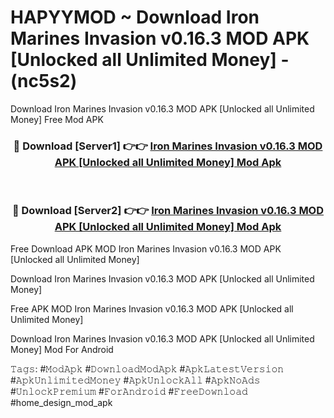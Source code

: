 # HAPYYMOD ~ Download Iron Marines Invasion v0.16.3 MOD APK [Unlocked all Unlimited Money] - (nc5s2)
Download Iron Marines Invasion v0.16.3 MOD APK [Unlocked all Unlimited Money] Free Mod APK

<div align="center">
<h3>🔴 Download [Server1] 👉👉 <a href="https://apk-comot.site?title=Iron_Marines_Invasion_v0.16.3_MOD_APK_[Unlocked_all_Unlimited_Money]">Iron Marines Invasion v0.16.3 MOD APK [Unlocked all Unlimited Money] Mod Apk</a></h3><br>

<h3>🔴 Download [Server2] 👉👉 <a href="https://apk-comot.site?title=Iron_Marines_Invasion_v0.16.3_MOD_APK_[Unlocked_all_Unlimited_Money]">Iron Marines Invasion v0.16.3 MOD APK [Unlocked all Unlimited Money] Mod Apk</a></h3>
</div>


Free Download APK MOD Iron Marines Invasion v0.16.3 MOD APK [Unlocked all Unlimited Money]

Download Iron Marines Invasion v0.16.3 MOD APK [Unlocked all Unlimited Money] 

Free APK MOD Iron Marines Invasion v0.16.3 MOD APK [Unlocked all Unlimited Money] 

Download Iron Marines Invasion v0.16.3 MOD APK [Unlocked all Unlimited Money] Mod For Android

𝚃𝚊𝚐𝚜: #𝙼𝚘𝚍𝙰𝚙𝚔 #𝙳𝚘𝚠𝚗𝚕𝚘𝚊𝚍𝙼𝚘𝚍𝙰𝚙𝚔 #𝙰𝚙𝚔𝙻𝚊𝚝𝚎𝚜𝚝𝚅𝚎𝚛𝚜𝚒𝚘𝚗 #𝙰𝚙𝚔𝚄𝚗𝚕𝚒𝚖𝚒𝚝𝚎𝚍𝙼𝚘𝚗𝚎𝚢 #𝙰𝚙𝚔𝚄𝚗𝚕𝚘𝚌𝚔𝙰𝚕𝚕 #𝙰𝚙𝚔𝙽𝚘𝙰𝚍𝚜 #𝚄𝚗𝚕𝚘𝚌𝚔𝙿𝚛𝚎𝚖𝚒𝚞𝚖 #𝙵𝚘𝚛𝙰𝚗𝚍𝚛𝚘𝚒𝚍 #𝙵𝚛𝚎𝚎𝙳𝚘𝚠𝚗𝚕𝚘𝚊𝚍 #home_design_mod_apk